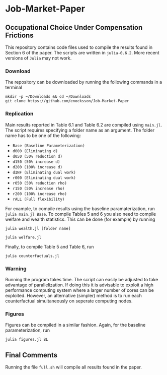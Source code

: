 # Job-Market-Paper

## Occupational Choice Under Compensation Frictions

This repository contains code files used to compile the results found in Section 6 of the paper. The scripts are written in `julia-0.6.2`. More recent versions of `Julia` may not work.

### Download

The repository can be downloaded by running the following commands in a terminal

```
mkdir -p ~/Downloads && cd ~/Downloads
git clone https://github.com/enocksson/Job-Market-Paper
```
### Replication

Main results reported in Table 6.1 and Table 6.2 are compiled using `main.jl`. The script requires specifying a folder name as an argument. The folder name has to be one of the following:

  - `Base (Baseline Parameterization)`
  - `d000 (Eliminating d)`
  - `d050 (50% reduction d)`
  - `d150 (50% increase d)`
  - `d200 (100% increase d)`
  - `dINF (Eliminating dual work)`
  - `r000 (Eliminating dual work)`
  - `r050 (50% reduction rho)`
  - `r150 (50% increase rho)`
  - `r200 (100% increase rho)`
  - `rALL (Full flexibility)`

For example, to compile results using the baseline paramaterization, run ```julia main.jl Base```. To compile Tables 5 and 6 you also need to compile welfare and wealth statistics. This can be done (for example) by running

```julia wealth.jl [folder name]```

```julia welfare.jl ```

Finally, to compile Table 5 and Table 6, run

```julia counterfactuals.jl```

### Warning

Running the program takes time. The script can easily be adjusted to take advantage of parallelization. If doing this it is advisable to exploit a high performance computing system where a larger number of cores can be exploited. However, an alternative (simpler) method is to run each counterfactual simultaneously on seperate computing nodes.

### Figures

Figures can be compiled in a similar fashion. Again, for the baseline parameterization, run
```
julia figures.jl BL
```

## Final Comments

Running the file `full.sh` will compile all results found in the paper.


